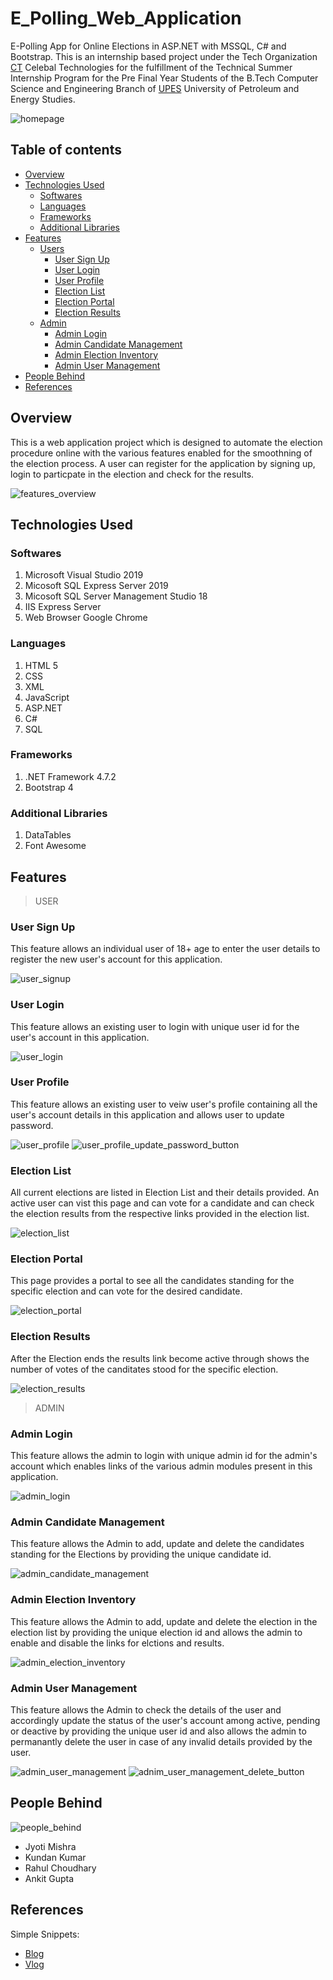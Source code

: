 
# E_Polling_Web_Application

E-Polling App for Online Elections in ASP.NET with MSSQL, C# and Bootstrap. This is an internship based project under the Tech Organization [CT](https://www.celebaltech.com) Celebal Technologies for the fulfillment of the Technical Summer Internship Program for the Pre Final Year Students of the B.Tech Computer Science and Engineering Branch of [UPES](https://www.upes.ac.in) University of Petroleum and Energy Studies.

![homepage](https://user-images.githubusercontent.com/46749964/125647099-af516363-0eac-4e9f-9eca-0039904973e6.png)

## Table of contents

- [Overview](#overview)
- [Technologies Used](#technologies_used)
    - [Softwares](#softwares)
    - [Languages](#languages)
    - [Frameworks](#frameworks)
    - [Additional Libraries](#additional_libraries)
- [Features](#features)
    - [Users](#users)
        - [User Sign Up](#user_sign_up)
        - [User Login](#user_login)
        - [User Profile](#user_profile)
        - [Election List](#election_list)
        - [Election Portal](#election_portal)
        - [Election Results](#election_results)
    - [Admin](#admin)
        - [Admin Login](#admin_login)
        - [Admin Candidate Management](#admin_candidate_management)
        - [Admin Election Inventory](#admin_election_inventory)
        - [Admin User Management](#admin_user_management)
- [People Behind](#people_behind)
- [References](#references)

## Overview <a name='overview'></a>
This is a web application project which is designed to automate the election procedure online with the various features enabled for the smoothning of the election process. A user can register for the application by signing up, login to particpate in the election and check for the results.

![features_overview](https://user-images.githubusercontent.com/46749964/125775846-cb850529-4caa-423c-9d58-c2a166f90bba.png)

## Technologies Used <a name='technologies_used'></a>

### Softwares <a name='softwares'></a>

1. Microsoft Visual Studio 2019
2. Micosoft SQL Express Server 2019
3. Micosoft SQL Server Management Studio 18
4. IIS Express Server
5. Web Browser Google Chrome

### Languages <a name='languages'></a>

1. HTML 5 
2. CSS 
3. XML
4. JavaScript
5. ASP.NET
6. C#
7. SQL

### Frameworks <a name='frameworks'></a>

1. .NET Framework 4.7.2
2. Bootstrap 4

### Additional Libraries <a name='additional_libraries'></a>
1. DataTables
2. Font Awesome


## Features <a name='features'></a>

> USER <a name='users'></a>

### User Sign Up <a name='user_sign_up'></a>
This feature allows an individual user of 18+ age to enter the user details to register the new user's account for this application.

![user_signup](https://user-images.githubusercontent.com/46749964/125753326-c6cbce17-821c-4b31-9cd1-c9245febc0b8.png)

### User Login <a name='user_login'></a>
This feature allows an existing user to login with unique user id for the user's account in this application.

![user_login](https://user-images.githubusercontent.com/46749964/125754385-f4b667ac-9d9b-4c20-908b-2a9a01fe3c7b.png)

### User Profile <a name='user_profile'></a>
This feature allows an existing user to veiw user's profile containing all the user's account details in this application and allows user to update password.

![user_profile](https://user-images.githubusercontent.com/46749964/125756166-81b77dca-da46-49bf-8594-b8f8259f5f78.png)
![user_profile_update_password_button](https://user-images.githubusercontent.com/46749964/125773229-1c5c361b-7d46-4508-864e-8fc0af8ec78e.png)

### Election List <a name='election_list'></a>
All current elections are listed in Election List and their details provided. An active user can vist this page and can vote for a candidate and can check the election results from the respective links provided in the election list.

![election_list](https://user-images.githubusercontent.com/46749964/125758484-0f5eaacd-dc7e-45de-a753-cebf13c84ec9.png)

### Election Portal <a name='election_portal'></a>
This page provides a portal to see all the candidates standing for the specific election and can vote for the desired candidate.

![election_portal](https://user-images.githubusercontent.com/46749964/125758627-ef9a7dca-c418-4f17-818f-66931cd5ffdd.png)

### Election Results <a name='election_results'></a>
After the Election ends the results link become active through shows the number of votes of the canditates stood for the specific election.

![election_results](https://user-images.githubusercontent.com/46749964/125758665-4e990e0a-60bb-41cc-b616-98db215f97b0.png)

> ADMIN <a name='admin'></a>

### Admin Login <a name='admin_login'></a>
This feature allows the admin to login with unique admin id for the admin's account which enables links of the various admin modules present in this application.

![admin_login](https://user-images.githubusercontent.com/46749964/125766734-2a8a1abc-9094-4a52-806e-5dd8ccc74aeb.png)

### Admin Candidate Management <a name='admin_candidate_management'></a>
This feature allows the Admin to add, update and delete the candidates standing for the Elections by providing the unique candidate id.

![admin_candidate_management](https://user-images.githubusercontent.com/46749964/125767430-b1f36f3e-c876-4a10-8493-85b1ecbd9d41.png)

### Admin Election Inventory <a name='admin_election_inventory'></a>
This feature allows the Admin to add, update and delete the election in the election list by providing the unique election id and allows the admin to enable and disable the links for elctions and results.

![admin_election_inventory](https://user-images.githubusercontent.com/46749964/125769029-0cc3ae3a-c578-42d4-94e3-b72d886837be.png)

### Admin User Management <a name='admin_user_management'></a>
This feature allows the Admin to check the details of the user and accordingly update the status of the user's account among active, pending or deactive by providing the unique user id and also allows the admin to permanantly delete the user in case of any invalid details provided by the user.

![admin_user_management](https://user-images.githubusercontent.com/46749964/125770661-97ea45e7-ca23-46ba-8fd7-2842316cac57.png)
![adnim_user_management_delete_button](https://user-images.githubusercontent.com/46749964/125773287-0625d1be-f304-44dc-8a31-899eec96df1a.png)

## People Behind <a name='people_behind'></a>

![people_behind](https://user-images.githubusercontent.com/46749964/125776751-c3533a9d-e7f8-4799-85b4-962abc74fb23.png)

* Jyoti Mishra
* Kundan Kumar
* Rahul Choudhary
* Ankit Gupta

## References <a name='references'></a>

Simple Snippets:

* [Blog](https://simplesnippets.tech)
* [Vlog](https://www.youtube.com/c/SimpleSnippets)
